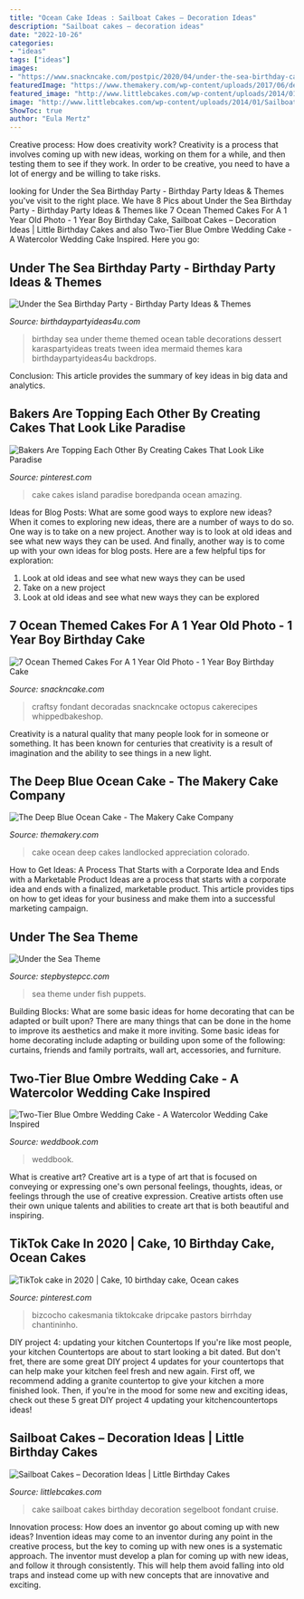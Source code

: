 ```yaml
---
title: "Ocean Cake Ideas : Sailboat Cakes – Decoration Ideas"
description: "Sailboat cakes – decoration ideas"
date: "2022-10-26"
categories:
- "ideas"
tags: ["ideas"]
images:
- "https://www.snackncake.com/postpic/2020/04/under-the-sea-birthday-cake-idea_671440.png"
featuredImage: "https://www.themakery.com/wp-content/uploads/2017/06/deepblueoceancake-375x576.jpg"
featured_image: "http://www.littlebcakes.com/wp-content/uploads/2014/01/Sailboat-Cake-Ideas.jpg"
image: "http://www.littlebcakes.com/wp-content/uploads/2014/01/Sailboat-Cake-Ideas.jpg"
ShowToc: true
author: "Eula Mertz"
---
```



Creative process: How does creativity work?
Creativity is a process that involves coming up with new ideas, working on them for a while, and then testing them to see if they work. In order to be creative, you need to have a lot of energy and be willing to take risks.

	

		
looking for Under the Sea Birthday Party - Birthday Party Ideas &amp; Themes you've visit to the right place. We have 8 Pics about Under the Sea Birthday Party - Birthday Party Ideas &amp; Themes like 7 Ocean Themed Cakes For A 1 Year Old Photo - 1 Year Boy Birthday Cake, Sailboat Cakes – Decoration Ideas | Little Birthday Cakes and also Two-Tier Blue Ombre Wedding Cake - A Watercolor Wedding Cake Inspired. Here you go:
		
    
## Under The Sea Birthday Party - Birthday Party Ideas &amp; Themes

<img loading=lazy src="http://i2.wp.com/www.birthdaypartyideas4u.com/wp-content/uploads/2015/05/Under-the-Sea-Birthday-Party-backdrops-and-decorations-and-dessert-table-with-treats.jpg" onerror="this.onerror=null;this.src='https://tse4.mm.bing.net/th?id=OIP.xC67c9QL4kYPvIirHp0ZQgHaE8&amp;pid=15.1';" alt="Under the Sea Birthday Party - Birthday Party Ideas &amp; Themes">

_Source: birthdaypartyideas4u.com_

>birthday sea under theme themed ocean table decorations dessert karaspartyideas treats tween idea mermaid themes kara birthdaypartyideas4u backdrops. 

	

Conclusion:
This article provides the summary of key ideas in big data and analytics.

    
## Bakers Are Topping Each Other By Creating Cakes That Look Like Paradise

<img loading=lazy src="https://i.pinimg.com/736x/39/e4/35/39e435a69e801553facc97cc00c3a192.jpg" onerror="this.onerror=null;this.src='https://tse3.mm.bing.net/th?id=OIP.1491lEfi10gisBsIRqEaYAHaHa&amp;pid=15.1';" alt="Bakers Are Topping Each Other By Creating Cakes That Look Like Paradise">

_Source: pinterest.com_

>cake cakes island paradise boredpanda ocean amazing. 

	

Ideas for Blog Posts: What are some good ways to explore new ideas?
When it comes to exploring new ideas, there are a number of ways to do so. One way is to take on a new project. Another way is to look at old ideas and see what new ways they can be used. And finally, another way is to come up with your own ideas for blog posts. Here are a few helpful tips for exploration: 
1. Look at old ideas and see what new ways they can be used
2. Take on a new project
3. Look at old ideas and see what new ways they can be explored  
    
## 7 Ocean Themed Cakes For A 1 Year Old Photo - 1 Year Boy Birthday Cake

<img loading=lazy src="https://www.snackncake.com/postpic/2020/04/under-the-sea-birthday-cake-idea_671440.png" onerror="this.onerror=null;this.src='https://tse2.mm.bing.net/th?id=OIP.NZcUaJlnpJaREh1mMmraAQHaG6&amp;pid=15.1';" alt="7 Ocean Themed Cakes For A 1 Year Old Photo - 1 Year Boy Birthday Cake">

_Source: snackncake.com_

>craftsy fondant decoradas snackncake octopus cakerecipes whippedbakeshop. 

	

Creativity is a natural quality that many people look for in someone or something. It has been known for centuries that creativity is a result of imagination and the ability to see things in a new light.

    
## The Deep Blue Ocean Cake - The Makery Cake Company

<img loading=lazy src="https://www.themakery.com/wp-content/uploads/2017/06/deepblueoceancake-375x576.jpg" onerror="this.onerror=null;this.src='https://tse2.mm.bing.net/th?id=OIP.d1kLiKu19t2hn4Lmxv8aXAAAAA&amp;pid=15.1';" alt="The Deep Blue Ocean Cake - The Makery Cake Company">

_Source: themakery.com_

>cake ocean deep cakes landlocked appreciation colorado. 

	

How to Get Ideas: A Process That Starts with a Corporate Idea and Ends with a Marketable Product
Ideas are a process that starts with a corporate idea and ends with a finalized, marketable product. This article provides tips on how to get ideas for your business and make them into a successful marketing campaign.

    
## Under The Sea Theme

<img loading=lazy src="https://stepbystepcc.com/sea_puppets.jpg" onerror="this.onerror=null;this.src='https://tse4.mm.bing.net/th?id=OIP.Vc3Vms3idTdU7RkTmUVtpAHaLH&amp;pid=15.1';" alt="Under the Sea Theme">

_Source: stepbystepcc.com_

>sea theme under fish puppets. 

	

Building Blocks: What are some basic ideas for home decorating that can be adapted or built upon?
There are many things that can be done in the home to improve its aesthetics and make it more inviting. Some basic ideas for home decorating include adapting or building upon some of the following: curtains, friends and family portraits, wall art, accessories, and furniture.

    
## Two-Tier Blue Ombre Wedding Cake - A Watercolor Wedding Cake Inspired

<img loading=lazy src="http://s3.weddbook.me/t1/2/1/3/2134140/two-tier-blue-ombre-wedding-cake-a-watercolor-wedding-cake-inspired-by-the-ocean.jpg" onerror="this.onerror=null;this.src='https://tse1.mm.bing.net/th?id=OIP.oGdTU4L9VhcIcq9CrfLqCAHaK8&amp;pid=15.1';" alt="Two-Tier Blue Ombre Wedding Cake - A Watercolor Wedding Cake Inspired">

_Source: weddbook.com_

>weddbook. 

	

What is creative art?
Creative art is a type of art that is focused on conveying or expressing one's own personal feelings, thoughts, ideas, or feelings through the use of creative expression. Creative artists often use their own unique talents and abilities to create art that is both beautiful and inspiring.

    
## TikTok Cake In 2020 | Cake, 10 Birthday Cake, Ocean Cakes

<img loading=lazy src="https://i.pinimg.com/736x/5a/3a/37/5a3a37c8f58c0052ada085e9d1b4fbd6.jpg" onerror="this.onerror=null;this.src='https://tse4.mm.bing.net/th?id=OIP.nl4fblthiyEUOQGLKR3BogHaNK&amp;pid=15.1';" alt="TikTok cake in 2020 | Cake, 10 birthday cake, Ocean cakes">

_Source: pinterest.com_

>bizcocho cakesmania tiktokcake dripcake pastors birrhday chantininho. 

	

DIY project 4: updating your kitchen Countertops
If you're like most people, your kitchen Countertops are about to start looking a bit dated. But don't fret, there are some great DIY project 4 updates for your countertops that can help make your kitchen feel fresh and new again. First off, we recommend adding a granite countertop to give your kitchen a more finished look. Then, if you're in the mood for some new and exciting ideas, check out these 5 great DIY project 4 updating your kitchencountertops ideas!

    
## Sailboat Cakes – Decoration Ideas | Little Birthday Cakes

<img loading=lazy src="http://www.littlebcakes.com/wp-content/uploads/2014/01/Sailboat-Cake-Ideas.jpg" onerror="this.onerror=null;this.src='https://tse1.mm.bing.net/th?id=OIP.QqQvTfrLTLFns7KG_BmYhQHaHZ&amp;pid=15.1';" alt="Sailboat Cakes – Decoration Ideas | Little Birthday Cakes">

_Source: littlebcakes.com_

>cake sailboat cakes birthday decoration segelboot fondant cruise. 

	

Innovation process: How does an inventor go about coming up with new ideas?
Invention ideas may come to an inventor during any point in the creative process, but the key to coming up with new ones is a systematic approach. The inventor must develop a plan for coming up with new ideas, and follow it through consistently. This will help them avoid falling into old traps and instead come up with new concepts that are innovative and exciting.

